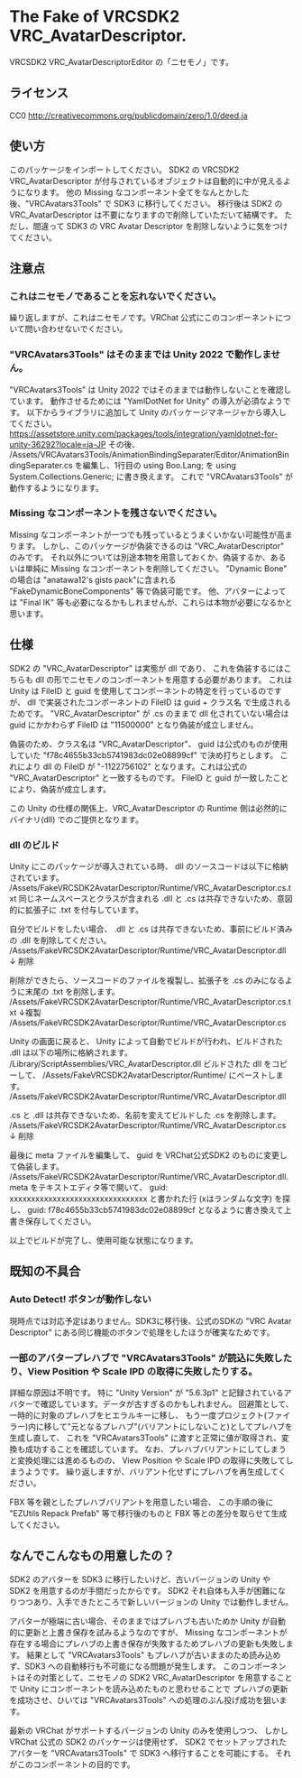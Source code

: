 # The Fake of VRCSDK2 VRC_AvatarDescriptor.
VRCSDK2 VRC_AvatarDescriptorEditor の「ニセモノ」です。

## ライセンス
CC0
http://creativecommons.org/publicdomain/zero/1.0/deed.ja

## 使い方
このパッケージをインポートしてください。
SDK2 の VRCSDK2 VRC_AvatarDescriptor が付与されているオブジェクトは自動的に中が見えるようになります。
他の Missing なコンポーネント全てをなんとかした後、"VRCAvatars3Tools" で SDK3 に移行してください。
移行後は SDK2 の VRC_AvatarDescriptor は不要になりますので削除していただいて結構です。
ただし、間違って SDK3 の VRC Avatar Descriptor を削除しないように気をつけてください。

## 注意点
### これはニセモノであることを忘れないでください。
繰り返しますが、これはニセモノです。VRChat 公式にこのコンポーネントについて問い合わせないでください。

### "VRCAvatars3Tools" はそのままでは Unity 2022 で動作しません。
"VRCAvatars3Tools" は Unity 2022 ではそのままでは動作しないことを確認しています。
動作させるためには "YamlDotNet for Unity" の導入が必須なようです。
以下からライブラリに追加して Unity のパッケージマネージャから導入してください。
https://assetstore.unity.com/packages/tools/integration/yamldotnet-for-unity-36292?locale=ja-JP
その後、
/Assets/VRCAvatars3Tools/AnimationBindingSeparater/Editor/AnimationBindingSeparater.cs
を編集し、1行目の
using Boo.Lang;
を
using System.Collections.Generic;
に書き換えます。
これで "VRCAvatars3Tools" が動作するようになります。

### Missing なコンポーネントを残さないでください。
Missing なコンポーネントが一つでも残っているとうまくいかない可能性が高まります。
しかし、このパッケージが偽装できるのは "VRC_AvatarDescriptor" のみです。
それ以外については別途本物を用意しておくか、偽装するか、あるいは単純に Missing なコンポーネントを削除してください。
"Dynamic Bone" の場合は "anatawa12's gists pack"に含まれる "FakeDynamicBoneComponents" 等で偽装可能です。
他、アバターによっては "Final IK" 等も必要になるかもしれませんが、これらは本物が必要になるかと思います。

## 仕様
SDK2 の "VRC_AvatarDescriptor" は実態が dll であり、
これを偽装するにはこちらも dll の形でニセモノのコンポーネントを用意する必要があります。
これは Unity は FileID と guid を使用してコンポーネントの特定を行っているのですが、
dll で実装されたコンポーネントの FileID は guid + クラス名 で生成されるためです。
"VRC_AvatarDescriptor" が .cs のままで dll 化されていない場合は guid にかかわらず FileID は "11500000" となり偽装が成立しません。

偽装のため、クラス名は "VRC_AvatarDescriptor"、
guid は公式のものが使用していた "f78c4655b33cb5741983dc02e08899cf" で決め打ちとします。
これにより dll の FileID が "-1122756102" となります。これは公式の "VRC_AvatarDescriptor" と一致するものです。
FileID と guid が一致したことにより、偽装が成立します。

この Unity の仕様の関係上、VRC_AvatarDescriptor の Runtime 側は必然的に バイナリ(dll) でのご提供となります。

### dll のビルド
Unity にこのパッケージが導入されている時、 dll のソースコードは以下に格納されています。
/Assets/FakeVRCSDK2AvatarDescriptor/Runtime/VRC_AvatarDescriptor.cs.txt
同じネームスペースとクラスが含まれる .dll と .cs は共存できないため、意図的に拡張子に .txt を付与しています。

自分でビルドをしたい場合、 .dll と .cs は共存できないため、事前にビルド済みの .dll を削除してください。
/Assets/FakeVRCSDK2AvatarDescriptor/Runtime/VRC_AvatarDescriptor.dll
↓
削除

削除ができたら、ソースコードのファイルを複製し、拡張子を .cs のみになるように末尾の .txt を削除します。
/Assets/FakeVRCSDK2AvatarDescriptor/Runtime/VRC_AvatarDescriptor.cs.txt
↓複製
/Assets/FakeVRCSDK2AvatarDescriptor/Runtime/VRC_AvatarDescriptor.cs

Unity の画面に戻ると、 Unity によって自動でビルドが行われ、ビルドされた .dll は以下の場所に格納されます。
/Library/ScriptAssemblies/VRC_AvatarDescriptor.dll
ビルドされた dll をコピーして、
/Assets/FakeVRCSDK2AvatarDescriptor/Runtime/
にペーストします。
/Assets/FakeVRCSDK2AvatarDescriptor/Runtime/VRC_AvatarDescriptor.dll

.cs と .dll は共存できないため、名前を変えてビルドした .cs を削除します。
/Assets/FakeVRCSDK2AvatarDescriptor/Runtime/VRC_AvatarDescriptor.cs
↓
削除

最後に meta ファイルを編集して、 guid を VRChat公式SDK2 のものに変更して偽装します。
/Assets/FakeVRCSDK2AvatarDescriptor/Runtime/VRC_AvatarDescriptor.dll.meta
をテキストエディタ等で開いて、
guid: xxxxxxxxxxxxxxxxxxxxxxxxxxxxxxxx
と書かれた行 (xはランダムな文字) を探し、
guid: f78c4655b33cb5741983dc02e08899cf
となるように書き換えて上書き保存してください。

以上でビルドが完了し、使用可能な状態になります。

## 既知の不具合
### Auto Detect! ボタンが動作しない
現時点では対応予定はありません。SDK3に移行後、公式のSDKの "VRC Avatar Descriptor" にある同じ機能のボタンで処理をしたほうが確実なためです。

### 一部のアバタープレハブで "VRCAvatars3Tools" が読込に失敗したり、View Position や Scale IPD の取得に失敗したりする。
詳細な原因は不明です。
特に "Unity Version" が "5.6.3p1" と記録されているアバターで確認しています。データが古すぎるのかもしれません。
回避策として、一時的に対象のプレハブをヒエラルキーに移し、
もう一度プロジェクト(ファイラー)内に移して"元となるプレハブ"(バリアントにしないこと)としてプレハブを生成し直して、
これを "VRCAvatars3Tools" に渡すと正常に値が取得され、変換も成功することを確認しています。
なお、プレハブバリアントにしてしまうと変換処理には進めるものの、 View Position や Scale IPD の取得に失敗してしまうようです。
繰り返しますが、バリアント化せずにプレハブを再生成してください。

FBX 等を親としたプレハブバリアントを用意したい場合、
この手順の後に "EZUtils Repack Prefab" 等で移行後のものと FBX 等との差分を取らせて生成してください。

## なんでこんなもの用意したの？
SDK2 のアバターを SDK3 に移行したいけど、古いバージョンの Unity や SDK2 を用意するのが手間だったからです。
SDK2 それ自体も入手が困難になりつつあり、入手できたところで新しいバージョンの Unity では動作しません。

アバターが極端に古い場合、そのままではプレハブも古いためか Unity が自動的に更新と上書き保存を試みるようなのですが、
Missing なコンポーネントが存在する場合にプレハブの上書き保存が失敗するためプレハブの更新も失敗します。
結果として "VRCAvatars3Tools" もプレハブが古いままのため読み込めず、SDK3 への自動移行も不可能になる問題が発生します。
このコンポーネントはその対策として、ニセモノの SDK2 VRC_AvatarDescriptor を用意することで Unity  にコンポーネントを読み込めたものと思わせることで
プレハブの更新を成功させ、ひいては "VRCAvatars3Tools" への処理のぶん投げ成功を狙います。

最新の VRChat がサポートするバージョンの Unity のみを使用しつつ、
しかし VRChat 公式の SDK2 のパッケージは使用せず、 SDK2 でセットアップされたアバターを "VRCAvatars3Tools" で SDK3 へ移行することを可能にする。
それがこのコンポーネントの目的です。
